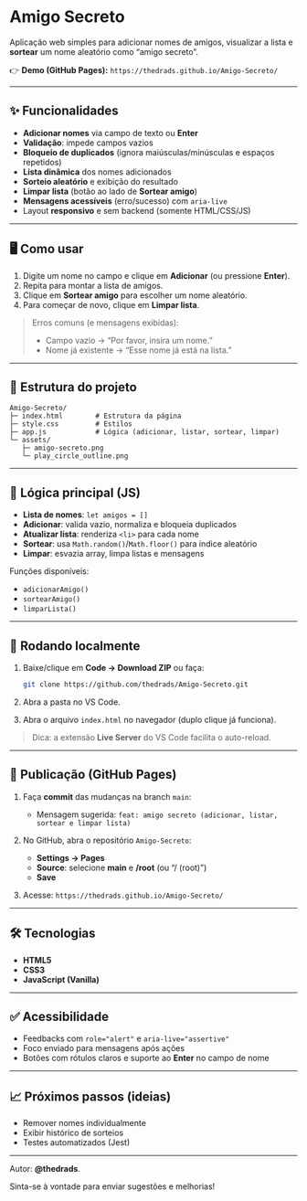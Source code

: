 # Amigo Secreto

Aplicação web simples para adicionar nomes de amigos, visualizar a lista e **sortear** um nome aleatório como “amigo secreto”.

👉 **Demo (GitHub Pages):**
`https://thedrads.github.io/Amigo-Secreto/`

---

## ✨ Funcionalidades

* **Adicionar nomes** via campo de texto ou **Enter**
* **Validação**: impede campos vazios
* **Bloqueio de duplicados** (ignora maiúsculas/minúsculas e espaços repetidos)
* **Lista dinâmica** dos nomes adicionados
* **Sorteio aleatório** e exibição do resultado
* **Limpar lista** (botão ao lado de **Sortear amigo**)
* **Mensagens acessíveis** (erro/sucesso) com `aria-live`
* Layout **responsivo** e sem backend (somente HTML/CSS/JS)

---

## 🖥️ Como usar

1. Digite um nome no campo e clique em **Adicionar** (ou pressione **Enter**).
2. Repita para montar a lista de amigos.
3. Clique em **Sortear amigo** para escolher um nome aleatório.
4. Para começar de novo, clique em **Limpar lista**.

> Erros comuns (e mensagens exibidas):
>
> * Campo vazio → “Por favor, insira um nome.”
> * Nome já existente → “Esse nome já está na lista.”

---

## 📂 Estrutura do projeto

```
Amigo-Secreto/
├─ index.html        # Estrutura da página
├─ style.css         # Estilos
├─ app.js            # Lógica (adicionar, listar, sortear, limpar)
└─ assets/
   ├─ amigo-secreto.png
   └─ play_circle_outline.png
```

---

## 🧠 Lógica principal (JS)

* **Lista de nomes**: `let amigos = []`
* **Adicionar**: valida vazio, normaliza e bloqueia duplicados
* **Atualizar lista**: renderiza `<li>` para cada nome
* **Sortear**: usa `Math.random()`/`Math.floor()` para índice aleatório
* **Limpar**: esvazia array, limpa listas e mensagens

Funções disponíveis:

* `adicionarAmigo()`
* `sortearAmigo()`
* `limparLista()`

---

## 🧪 Rodando localmente

1. Baixe/clique em **Code → Download ZIP** ou faça:

   ```bash
   git clone https://github.com/thedrads/Amigo-Secreto.git
   ```
2. Abra a pasta no VS Code.
3. Abra o arquivo `index.html` no navegador (duplo clique já funciona).

> Dica: a extensão **Live Server** do VS Code facilita o auto-reload.

---

## 🚀 Publicação (GitHub Pages)

1. Faça **commit** das mudanças na branch `main`:

   * Mensagem sugerida:
     `feat: amigo secreto (adicionar, listar, sortear e limpar lista)`
2. No GitHub, abra o repositório `Amigo-Secreto`:

   * **Settings → Pages**
   * **Source**: selecione **main** e **/root** (ou “/ (root)”)
   * **Save**
3. Acesse: `https://thedrads.github.io/Amigo-Secreto/`

---

## 🛠️ Tecnologias

* **HTML5**
* **CSS3**
* **JavaScript (Vanilla)**

---

## ✅ Acessibilidade

* Feedbacks com `role="alert"` e `aria-live="assertive"`
* Foco enviado para mensagens após ações
* Botões com rótulos claros e suporte ao **Enter** no campo de nome

---

## 📈 Próximos passos (ideias)

* Remover nomes individualmente
* Exibir histórico de sorteios
* Testes automatizados (Jest)

---

Autor: **@thedrads**.

Sinta-se à vontade para enviar sugestões e melhorias!
